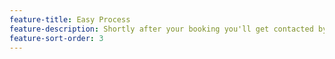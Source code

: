 ```yaml
---
feature-title: Easy Process
feature-description: Shortly after your booking you'll get contacted by us.
feature-sort-order: 3
---
```

